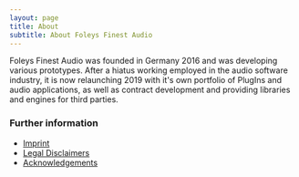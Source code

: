 ```yaml
---
layout: page
title: About
subtitle: About Foleys Finest Audio
---
```



Foleys Finest Audio was founded in Germany 2016 and was developing various prototypes.
After a hiatus working employed in the audio software industry, it is now relaunching 2019 with it's own portfolio of
PlugIns and audio applications, as well as contract development and providing libraries and engines for third parties.

### Further information

- [Imprint](../imprint)
- [Legal Disclaimers](../disclaimers)
- [Acknowledgements](../acknowledgements)

